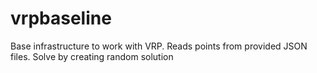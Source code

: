# vrpbaseline
Base infrastructure to work with VRP. Reads points from provided JSON files. Solve by creating random solution

